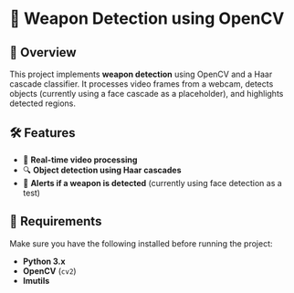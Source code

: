 # 🔫 Weapon Detection using OpenCV  

## 📌 Overview  
This project implements **weapon detection** using OpenCV and a Haar cascade classifier. It processes video frames from a webcam, detects objects (currently using a face cascade as a placeholder), and highlights detected regions.

## 🛠 Features  
- 🎥 **Real-time video processing**  
- 🔍 **Object detection using Haar cascades**  
- 🚨 **Alerts if a weapon is detected** (currently using face detection as a test)  

## 🔧 Requirements  
Make sure you have the following installed before running the project:  

- **Python 3.x**  
- **OpenCV** (`cv2`)  
- **Imutils**  

